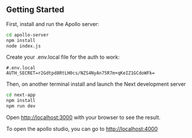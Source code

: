 ## Getting Started

First, install and run the Apollo server:

```bash
cd apollo-server
npm install
node index.js
```

Create your .env.local file for the auth to work:

```
#.env.local
AUTH_SECRET=r2Gdtpd8RtLH0cs/NZS4NyAn75R7m+qKeIZ1GCdoWFk=
```

Then, on another terminal install and launch the Next development server

```bash
cd next-app
npm install
npm run dev
```

Open [http://localhost:3000](http://localhost:3000) with your browser to see the result.

To open the apollo studio, you can go to [http://localhost:4000](http://localhost:4000)


